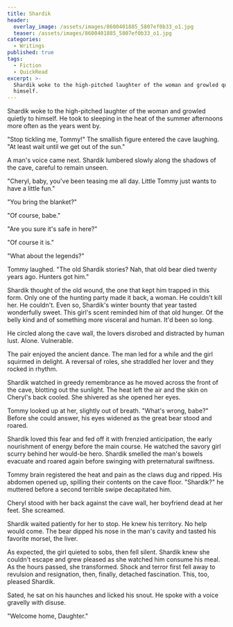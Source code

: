 ```yaml
---
title: Shardik
header:
  overlay_image: /assets/images/8600401885_5807ef0b33_o1.jpg
  teaser: /assets/images/8600401885_5807ef0b33_o1.jpg
categories:
  - Writings
published: true
tags:
  - Fiction
  - QuickRead
excerpt: >-
  Shardik woke to the high-pitched laughter of the woman and growled quietly to
  himself.
---
```

Shardik woke to the high-pitched laughter of the woman and growled quietly to himself. He took to sleeping in the heat of the summer afternoons more often as the years went by.

"Stop tickling me, Tommy!" The smallish figure entered the cave laughing. "At least wait until we get out of the sun."

A man's voice came next. Shardik lumbered slowly along the shadows of the cave, careful to remain unseen.

"Cheryl, baby, you've been teasing me all day. Little Tommy just wants to have a little fun."

"You bring the blanket?"

"Of course, babe."

"Are you sure it's safe in here?"

"Of course it is."

"What about the legends?"

Tommy laughed. "The old Shardik stories? Nah, that old bear died twenty years ago. Hunters got him."

Shardik thought of the old wound, the one that kept him trapped in this form. Only one of the hunting party made it back, a woman. He couldn't kill her. He couldn't. Even so, Shardik's winter bounty that year tasted wonderfully sweet. This girl's scent reminded him of that old hunger. Of the belly kind and of something more visceral and human. It'd been so long.

He circled along the cave wall, the lovers disrobed and distracted by human lust. Alone. Vulnerable.

The pair enjoyed the ancient dance. The man led for a while and the girl squirmed in delight. A reversal of roles, she straddled her lover and they rocked in rhythm.

Shardik watched in greedy remembrance as he moved across the front of the cave, blotting out the sunlight. The heat left the air and the skin on Cheryl's back cooled. She shivered as she opened her eyes.

Tommy looked up at her, slightly out of breath. "What's wrong, babe?" Before she could answer, his eyes widened as the great bear stood and roared.

Shardik loved this fear and fed off it with frenzied anticipation, the early nourishment of energy before the main course. He watched the savory girl scurry behind her would-be hero. Shardik smelled the man's bowels evacuate and roared again before swinging with preternatural swiftness.

Tommy brain registered the heat and pain as the claws dug and ripped. His abdomen opened up, spilling their contents on the cave floor. "Shardik?" he muttered before a second terrible swipe decapitated him.

Cheryl stood with her back against the cave wall, her boyfriend dead at her feet. She screamed.

Shardik waited patiently for her to stop. He knew his territory. No help would come. The bear dipped his nose in the man's cavity and tasted his favorite morsel, the liver.

As expected, the girl quieted to sobs, then fell silent. Shardik knew she couldn't escape and grew pleased as she watched him consume his meal. As the hours passed, she transformed. Shock and terror first fell away to revulsion and resignation, then, finally, detached fascination. This, too, pleased Shardik.

Sated, he sat on his haunches and licked his snout. He spoke with a voice gravelly with disuse.

"Welcome home, Daughter."
